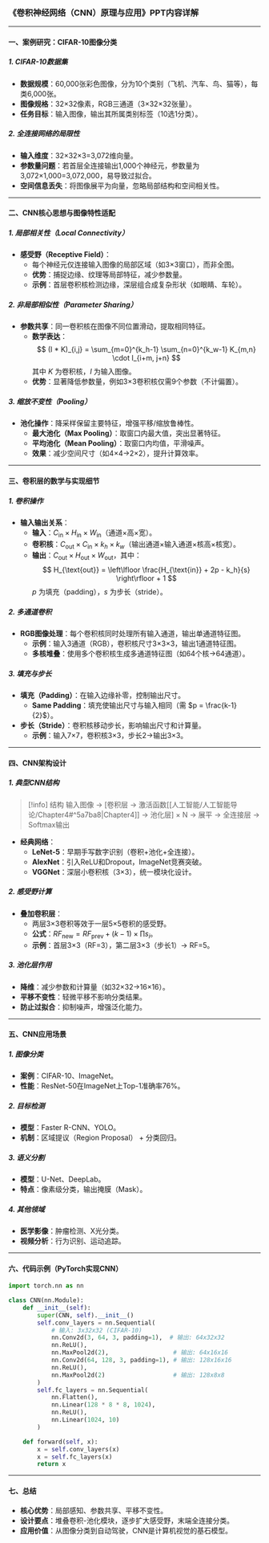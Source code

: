 ### **《卷积神经网络（CNN）原理与应用》PPT内容详解**

---

#### **一、案例研究：CIFAR-10图像分类**
##### **1. CIFAR-10数据集**
- **数据规模**：60,000张彩色图像，分为10个类别（飞机、汽车、鸟、猫等），每类6,000张。  
- **图像规格**：32×32像素，RGB三通道（3×32×32张量）。  
- **任务目标**：输入图像，输出其所属类别标签（10选1分类）。

##### **2. 全连接网络的局限性**
- **输入维度**：32×32×3=3,072维向量。  
- **参数量问题**：若首层全连接输出1,000个神经元，参数量为3,072×1,000=3,072,000，易导致过拟合。  
- **空间信息丢失**：将图像展平为向量，忽略局部结构和空间相关性。

---

#### **二、CNN核心思想与图像特性适配**
##### **1. 局部相关性（Local Connectivity）**
- **感受野（Receptive Field）**：  
  - 每个神经元仅连接输入图像的局部区域（如3×3窗口），而非全图。  
  - **优势**：捕捉边缘、纹理等局部特征，减少参数量。  
  - **示例**：首层卷积核检测边缘，深层组合成复杂形状（如眼睛、车轮）。

##### **2. 非局部相似性（Parameter Sharing）**
- **参数共享**：同一卷积核在图像不同位置滑动，提取相同特征。  
  - **数学表达**：  
    $$
    (I * K)_{i,j} = \sum_{m=0}^{k_h-1} \sum_{n=0}^{k_w-1} K_{m,n} \cdot I_{i+m, j+n}
    $$
    其中 $K$ 为卷积核，$I$ 为输入图像。  
  - **优势**：显著降低参数量，例如3×3卷积核仅需9个参数（不计偏置）。

##### **3. 缩放不变性（Pooling）**
- **池化操作**：降采样保留主要特征，增强平移/缩放鲁棒性。  
  - **最大池化（Max Pooling）**：取窗口内最大值，突出显著特征。  
  - **平均池化（Mean Pooling）**：取窗口内均值，平滑噪声。  
  - **效果**：减少空间尺寸（如4×4→2×2），提升计算效率。

---

#### **三、卷积层的数学与实现细节**
##### **1. 卷积操作**
- **输入输出关系**：  
  - **输入**：$C_{\text{in}} \times H_{\text{in}} \times W_{\text{in}}$（通道×高×宽）。  
  - **卷积核**：$C_{\text{out}} \times C_{\text{in}} \times k_h \times k_w$（输出通道×输入通道×核高×核宽）。  
  - **输出**：$C_{\text{out}} \times H_{\text{out}} \times W_{\text{out}}$，其中：  
    $$
    H_{\text{out}} = \left\lfloor \frac{H_{\text{in}} + 2p - k_h}{s} \right\rfloor + 1
    $$
    $p$ 为填充（padding），$s$ 为步长（stride）。

##### **2. 多通道卷积**
- **RGB图像处理**：每个卷积核同时处理所有输入通道，输出单通道特征图。  
  - **示例**：输入3通道（RGB），卷积核尺寸3×3×3，输出1通道特征图。  
  - **多核堆叠**：使用多个卷积核生成多通道特征图（如64个核→64通道）。

##### **3. 填充与步长**
- **填充（Padding）**：在输入边缘补零，控制输出尺寸。  
  - **Same Padding**：填充使输出尺寸与输入相同（需 $p = \frac{k-1}{2}$）。  
- **步长（Stride）**：卷积核移动步长，影响输出尺寸和计算量。  
  - **示例**：输入7×7，卷积核3×3，步长2→输出3×3。

---

#### **四、CNN架构设计**
##### **1. 典型CNN结构**

>[!info] 结构
>输入图像 → [卷积层 → 激活函数[[人工智能/人工智能导论/Chapter4#^5a7ba8|Chapter4]] → 池化层] × N → 展平 → 全连接层 → Softmax输出

- **经典网络**：  
  - **LeNet-5**：早期手写数字识别（卷积+池化+全连接）。  
  - **AlexNet**：引入ReLU和Dropout，ImageNet竞赛突破。  
  - **VGGNet**：深层小卷积核（3×3），统一模块化设计。

##### **2. 感受野计算**
- **叠加卷积层**：  
  - 两层3×3卷积等效于一层5×5卷积的感受野。  
  - **公式**：$RF_{\text{new}} = RF_{\text{prev}} + (k - 1) \times \prod s_i$。  
  - **示例**：首层3×3（RF=3），第二层3×3（步长1）→ RF=5。

##### **3. 池化层作用**
- **降维**：减少参数和计算量（如32×32→16×16）。  
- **平移不变性**：轻微平移不影响分类结果。  
- **防止过拟合**：抑制噪声，增强泛化能力。

---

#### **五、CNN应用场景**
##### **1. 图像分类**
- **案例**：CIFAR-10、ImageNet。  
- **性能**：ResNet-50在ImageNet上Top-1准确率76%。

##### **2. 目标检测**
- **模型**：Faster R-CNN、YOLO。  
- **机制**：区域提议（Region Proposal） + 分类回归。

##### **3. 语义分割**
- **模型**：U-Net、DeepLab。  
- **特点**：像素级分类，输出掩膜（Mask）。

##### **4. 其他领域**
- **医学影像**：肿瘤检测、X光分类。  
- **视频分析**：行为识别、运动追踪。

---

#### **六、代码示例（PyTorch实现CNN）**
```python
import torch.nn as nn

class CNN(nn.Module):
    def __init__(self):
        super(CNN, self).__init__()
        self.conv_layers = nn.Sequential(
            # 输入: 3x32x32 (CIFAR-10)
            nn.Conv2d(3, 64, 3, padding=1),  # 输出: 64x32x32
            nn.ReLU(),
            nn.MaxPool2d(2),                  # 输出: 64x16x16
            nn.Conv2d(64, 128, 3, padding=1), # 输出: 128x16x16
            nn.ReLU(),
            nn.MaxPool2d(2)                   # 输出: 128x8x8
        )
        self.fc_layers = nn.Sequential(
            nn.Flatten(),
            nn.Linear(128 * 8 * 8, 1024),
            nn.ReLU(),
            nn.Linear(1024, 10)
        )

    def forward(self, x):
        x = self.conv_layers(x)
        x = self.fc_layers(x)
        return x
```

---

#### **七、总结**
- **核心优势**：局部感知、参数共享、平移不变性。  
- **设计要点**：堆叠卷积-池化模块，逐步扩大感受野，末端全连接分类。  
- **应用价值**：从图像分类到自动驾驶，CNN是计算机视觉的基石模型。
